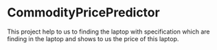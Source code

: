 # CommodityPricePredictor
This project help to us to finding the laptop with specification which are finding in the laptop and shows to us the price of this laptop.
